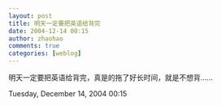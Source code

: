 ```yaml
---
layout: post
title: 明天一定要把英语给背完
date: 2004-12-14 00:15
author: zhaohao
comments: true
categories: [weblog]
---
```

明天一定要把英语给背完，真是的拖了好长时间，就是不想背......

Tuesday, December 14, 2004 00:15
